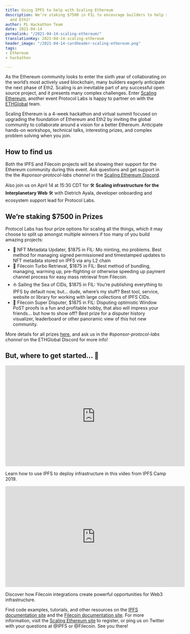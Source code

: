 ```yaml
---
title: Using IPFS to help with Scaling Ethereum
description: We’re staking $7500 in FIL to encourage builders to help scale Ethereum
  and Eth2!
author: PL Hackathon Team
date: 2021-04-14
permalink: "/2021-04-14-scaling-ethereum/"
translationKey: 2021-04-14-scaling-ethereum
header_image: "/2021-04-14-cardheader-scaling-ethereum.png"
tags:
- Ethereum
- hackathon

---
```

As the Ethereum community looks to enter the sixth year of collaborating on the world’s most actively used blockchain, many builders eagerly anticipate the next phase of Eth2. Scaling is an inevitable part of any successful open source project, and it presents many complex challenges. Enter [Scaling Ethereum](https://scaling.ethglobal.co/), another event Protocol Labs is happy to partner on with the [ETHGlobal](https://ethglobal.co/) team.

Scaling Ethereum is a 4-week hackathon and virtual summit focused on upgrading the foundation of Ethereum and Eth2 by inviting the global community to collaborate around a vision for a better Ethereum. Anticipate hands-on workshops, technical talks, interesting prizes, and complex problem solving when you join.

## How to find us

Both the IPFS and Filecoin projects will be showing their support for the Ethereum community during this event. Ask questions and get support in the the _#sponsor-protocol-labs channel_ in the [Scaling Ethereum Discord](https://discord.com/invite/eKHHzxf).

Also join us on April 14 at 15:30 CDT for 🛠 **Scaling infrastructure for the Interplanetary Web** 🛠 with Dietrich Ayala, developer onboarding and ecosystem support lead for Protocol Labs.

## We’re staking $7500 in Prizes

Protocol Labs has four prize options for scaling all the things, which it may choose to split up amongst multiple winners if too many of you build amazing projects:

* 💮 NFT Metadata Updater, $1875 in FIL: Mo minting, mo problems. Best method for managing signed permissioned and timestamped updates to NFT metadata stored on IPFS via any L2 chain
* 🏁 Filecoin Turbo Retrieval, $1875 in FIL: Best method of bundling, managing, warming up, pre-flighting or otherwise speeding up payment channel process for easy mass retrieval from Filecoin.
* ⛵️ Sailing the Sea of CIDs, $1875 in FIL: You’re publishing everything to IPFS by default now, but… dude, where’s my stuff? Best tool, service, website or library for working with large collections of IPFS CIDs.
* 🤝 Filecoin Super Disputer, $1875 in FIL: Disputing optimistic Window PoST proofs is a fun and profitable hobby, that also will impress your friends… but how to show off? Best prize for a disputer history visualizer, leaderboard or other panoramic view of this hot new community.

More details for all prizes [here](https://hackmd.io/dHL5Hkb-SdOtlxTw7d7P_w?view), and ask us in the _#sponsor-protocol-labs channel_ on the ETHGlobal Discord for more info!

## But, where to get started… 🤔

<iframe width="560" height="315" src="https://www.youtube.com/embed/PD0e89b4NBk" frameborder="0" allow="accelerometer; autoplay; clipboard-write; encrypted-media; gyroscope; picture-in-picture" allowfullscreen></iframe>

Learn how to use IPFS to deploy infrastructure in this video from IPFS Camp 2019.

<iframe width="560" height="315" src="https://www.youtube.com/embed/Q0oe6i7d1u4" frameborder="0" allow="accelerometer; autoplay; clipboard-write; encrypted-media; gyroscope; picture-in-picture" allowfullscreen></iframe>

Discover how Filecoin integrations create powerful opportunities for Web3 infrastructure.

Find code examples, tutorials, and other resources on the [IPFS documentation site](https://docs.ipfs.io/) and the [Filecoin documentation site](https://docs.filecoin.io/). For more information, visit the [Scaling Ethereum site](https://scaling.ethglobal.co/) to register, or ping us on Twitter with your questions at @IPFS or @Filecoin. See you there!